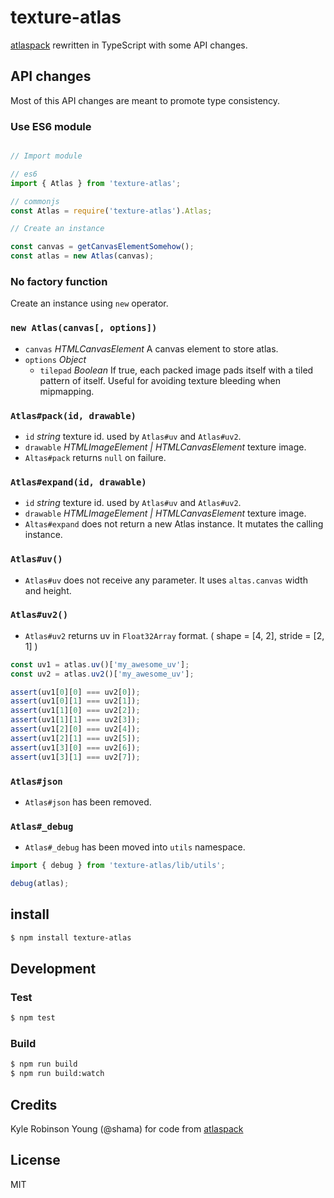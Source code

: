# texture-atlas

[atlaspack](https://github.com/shama/atlaspack) rewritten in TypeScript with some API changes.

## API changes

Most of this API changes are meant to promote type consistency.

### Use ES6 module

```javascript

// Import module

// es6
import { Atlas } from 'texture-atlas';

// commonjs
const Atlas = require('texture-atlas').Atlas;

// Create an instance

const canvas = getCanvasElementSomehow();
const atlas = new Atlas(canvas);
```

### No factory function

Create an instance using `new` operator.

### `new Atlas(canvas[, options])`

- `canvas` *HTMLCanvasElement* A canvas element to store atlas.
- `options` *Object*
  - `tilepad` *Boolean* If true, each packed image pads itself with a tiled pattern of itself. Useful for avoiding texture bleeding when mipmapping.

### `Atlas#pack(id, drawable)`

- `id` *string* texture id. used by `Atlas#uv` and `Atlas#uv2`.
- `drawable` *HTMLImageElement | HTMLCanvasElement* texture image.
- `Altas#pack` returns `null` on failure.

### `Atlas#expand(id, drawable)`

- `id` *string* texture id. used by `Atlas#uv` and `Atlas#uv2`.
- `drawable` *HTMLImageElement | HTMLCanvasElement* texture image.
- `Altas#expand` does not return a new Atlas instance. It mutates the calling instance.

### `Atlas#uv()`

- `Atlas#uv` does not receive any parameter. It uses `altas.canvas` width and height.

### `Atlas#uv2()`

- `Atlas#uv2` returns uv in `Float32Array` format. ( shape = [4, 2], stride = [2, 1] )

```javascript
const uv1 = atlas.uv()['my_awesome_uv'];
const uv2 = atlas.uv2()['my_awesome_uv'];

assert(uv1[0][0] === uv2[0]);
assert(uv1[0][1] === uv2[1]);
assert(uv1[1][0] === uv2[2]);
assert(uv1[1][1] === uv2[3]);
assert(uv1[2][0] === uv2[4]);
assert(uv1[2][1] === uv2[5]);
assert(uv1[3][0] === uv2[6]);
assert(uv1[3][1] === uv2[7]);
```

### `Atlas#json`

- `Atlas#json` has been removed.

### `Atlas#_debug`

- `Atlas#_debug` has been moved into `utils` namespace.

```javascript
import { debug } from 'texture-atlas/lib/utils';

debug(atlas);
```

## install

```bash
$ npm install texture-atlas
```

## Development

### Test

```bash
$ npm test
```

### Build

```bash
$ npm run build
$ npm run build:watch
```

## Credits

Kyle Robinson Young (@shama) for code from [atlaspack](https://github.com/shama/atlaspack)

## License

MIT
